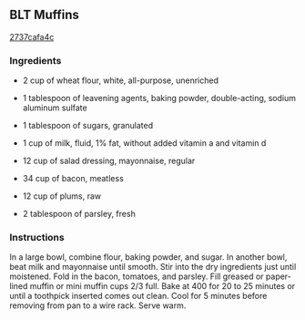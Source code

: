 ## BLT Muffins

[2737cafa4c](http://www.food.com/recipe/blt-muffins-13580)

### Ingredients

 - 2 cup of wheat flour, white, all-purpose, unenriched

 - 1 tablespoon of leavening agents, baking powder, double-acting, sodium aluminum sulfate

 - 1 tablespoon of sugars, granulated

 - 1 cup of milk, fluid, 1% fat, without added vitamin a and vitamin d

 - 12 cup of salad dressing, mayonnaise, regular

 - 34 cup of bacon, meatless

 - 12 cup of plums, raw

 - 2 tablespoon of parsley, fresh

### Instructions

In a large bowl, combine flour, baking powder, and sugar. In another bowl, beat milk and mayonnaise until smooth. Stir into the dry ingredients just until moistened. Fold in the bacon, tomatoes, and parsley. Fill greased or paper-lined muffin or mini muffin cups 2/3 full. Bake at 400 for 20 to 25 minutes or until a toothpick inserted comes out clean. Cool for 5 minutes before removing from pan to a wire rack. Serve warm.
